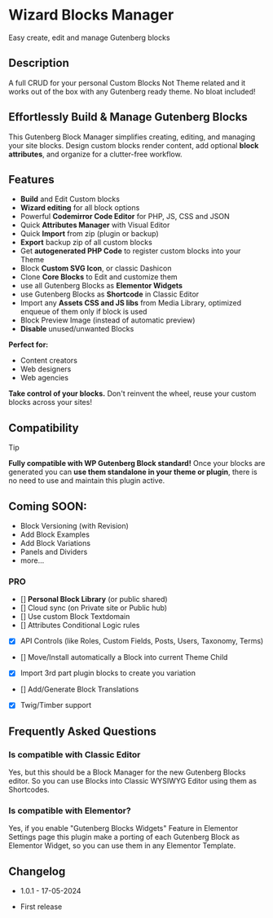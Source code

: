 # Wizard Blocks Manager

Easy create, edit and manage Gutenberg blocks

## Description

A full CRUD for your personal Custom Blocks
Not Theme related and it works out of the box with any Gutenberg ready theme.
No bloat included!

## Effortlessly Build & Manage Gutenberg Blocks

This Gutenberg Block Manager simplifies creating, editing, and managing your site blocks. 
Design custom blocks render content, add optional **block attributes**, and organize for a clutter-free workflow.

## Features

- **Build** and Edit Custom blocks
- **Wizard editing** for all block options
- Powerful **Codemirror Code Editor** for PHP, JS, CSS and JSON
- Quick **Attributes Manager** with Visual Editor
- Quick **Import** from zip (plugin or backup)
- **Export** backup zip of all custom blocks
- Get **autogenerated PHP Code** to register custom blocks into your Theme
- Block **Custom SVG Icon**, or classic Dashicon
- Clone **Core Blocks** to Edit and customize them
- use all Gutenberg Blocks as **Elementor Widgets**
- use Gutenberg Blocks as **Shortcode** in Classic Editor
- Import any **Assets CSS and JS libs** from Media Library, optimized enqueue of them only if block is used
- Block Preview Image (instead of automatic preview)
- **Disable** unused/unwanted Blocks

**Perfect for:**
- Content creators
- Web designers
- Web agencies

**Take control of your blocks.**
Don't reinvent the wheel, reuse your custom blocks across your sites!

## Compatibility 

> [!TIP]
> **Fully compatible with WP Gutenberg Block standard!**
> Once your blocks are generated you can **use them standalone in your theme or plugin**,
> there is no need to use and maintain this plugin active. 


## Coming SOON:

- Block Versioning (with Revision)
- Add Block Examples
- Add Block Variations
- Panels and Dividers
- more...

### PRO

- [] **Personal Block Library** (or public shared)
- [] Cloud sync (on Private site or Public hub)
- [] Use custom Block Textdomain
- [] Attributes Conditional Logic rules
- [x] API Controls (like Roles, Custom Fields, Posts, Users, Taxonomy, Terms)
- [] Move/Install automatically a Block into current Theme Child
- [x] Import 3rd part plugin blocks to create you variation
- [] Add/Generate Block Translations
- [x] Twig/Timber support


## Frequently Asked Questions

### Is compatible with Classic Editor

Yes, but this should be a Block Manager for the new Gutenberg Blocks editor.
So you can use Blocks into Classic WYSIWYG Editor using them as Shortcodes.

### Is compatible with Elementor?

Yes, if you enable "Gutenberg Blocks Widgets" Feature in Elementor Settings page 
this plugin make a porting of each Gutenberg Block as Elementor Widget, 
so you can use them in any Elementor Template.


## Changelog

- 1.0.1 - 17-05-2024
* First release